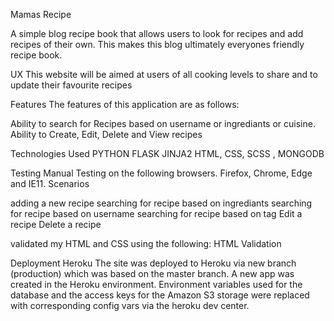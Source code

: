 Mamas Recipe 

A simple blog recipe book that allows users to look for recipes and add recipes of their own.
This makes this blog ultimately everyones friendly recipe book.

UX 
This website will be aimed at users of all cooking levels to share and to update their favourite recipes

Features
The features of this application are as follows:

Ability to search for Recipes based on username or ingrediants or cuisine.
Ability to Create, Edit, Delete and View recipes

Technologies Used
PYTHON FLASK JINJA2 HTML, CSS, SCSS , MONGODB

Testing
Manual Testing on the following browsers. Firefox, Chrome, Edge and IE11. Scenarios

adding a new recipe
searching for recipe based on ingrediants
searching for recipe based on username
searching for recipe based on tag
Edit a recipe
Delete a recipe

validated my HTML and CSS using the following:
HTML Validation

Deployment
Heroku
The site was deployed to Heroku via new branch (production) which was based on the master branch. 
A new app was created in the Heroku environment. Environment variables used for the database and the access keys for the Amazon S3 storage were replaced with corresponding config vars via the heroku dev center. 
